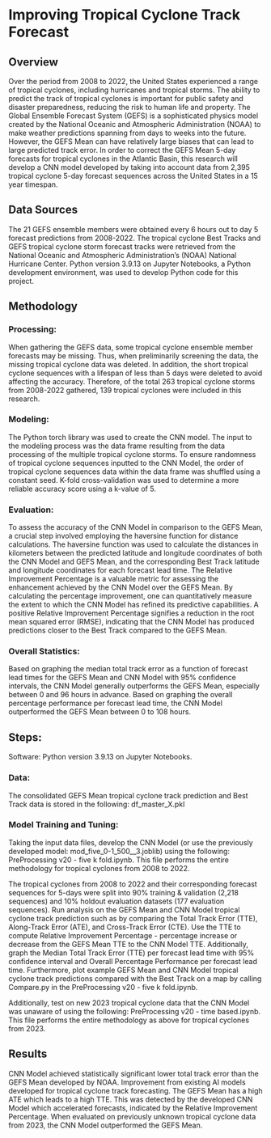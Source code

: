 # Improving Tropical Cyclone Track Forecast

## Overview
Over the period from 2008 to 2022, the United States experienced a range of tropical cyclones, including hurricanes and tropical storms. The ability to predict the track of tropical cyclones is important for public safety and disaster preparedness, reducing the risk to human life and property. The Global Ensemble Forecast System (GEFS) is a sophisticated physics model created by the National Oceanic and Atmospheric Administration (NOAA) to make weather predictions spanning from days to weeks into the future. However, the GEFS Mean can have relatively large biases that can lead to large predicted track error. In order to correct the GEFS Mean 5-day forecasts for tropical cyclones in the Atlantic Basin, this research will develop a CNN model developed by taking into account data from 2,395 tropical cyclone 5-day forecast sequences across the United States in a 15 year timespan. 

## Data Sources
The 21 GEFS ensemble members were obtained every 6 hours out to day 5 forecast predictions from 2008-2022. The tropical cyclone Best Tracks and GEFS tropical cyclone storm forecast tracks were retrieved from the National Oceanic and Atmospheric Administration’s (NOAA) National Hurricane Center. Python version 3.9.13 on Jupyter Notebooks, a Python development environment, was used to develop Python code for this project.

## Methodology
### Processing: 
When gathering the GEFS data, some tropical cyclone ensemble member forecasts may be missing. Thus, when preliminarily screening the data, the missing tropical cyclone data was deleted. In addition, the short tropical cyclone sequences with a lifespan of less than 5 days were deleted to avoid affecting the accuracy. Therefore, of the total 263 tropical cyclone storms from 2008-2022 gathered, 139 tropical cyclones were included in this research.

### Modeling: 
The Python torch library was used to create the CNN model. The input to the modeling process was the data frame resulting from the data processing of the multiple tropical cyclone storms. To ensure randomness of tropical cyclone sequences inputted to the CNN Model, the order of tropical cyclone sequences data within the data frame was shuffled using a constant seed. K-fold cross-validation was used to determine a more reliable accuracy score using a k-value of 5. 

### Evaluation: 
To assess the accuracy of the CNN Model in comparison to the GEFS Mean, a crucial step involved employing the haversine function for distance calculations. The haversine function was used to calculate the distances in kilometers between the predicted latitude and longitude coordinates of both the CNN Model and GEFS Mean, and the corresponding Best Track latitude and longitude coordinates for each forecast lead time. The Relative Improvement Percentage is a valuable metric for assessing the enhancement achieved by the CNN Model over the GEFS Mean. By calculating the percentage improvement, one can quantitatively measure the extent to which the CNN Model has refined its predictive capabilities. A positive Relative Improvement Percentage signifies a reduction in the root mean squared error (RMSE), indicating that the CNN Model has produced predictions closer to the Best Track compared to the GEFS Mean.

### Overall Statistics: 
Based on graphing the median total track error as a function of forecast lead times for the GEFS Mean and CNN Model with 95% confidence intervals, the CNN Model generally outperforms the GEFS Mean, especially between 0 and 96 hours in advance. Based on graphing the overall percentage performance per forecast lead time, the CNN Model outperformed the GEFS Mean between 0 to 108 hours.

## Steps:
Software: Python version 3.9.13 on Jupyter Notebooks.

### Data:
The consolidated GEFS Mean tropical cyclone track prediction and Best Track data is stored in the following: df_master_X.pkl

### Model Training and Tuning: 
Taking the input data files, develop the CNN Model (or use the previously developed model: mod_five_0-1_500__3.joblib) using the following: PreProcessing v20 - five k fold.ipynb. This file performs the entire methodology for tropical cyclones from 2008 to 2022.

The tropical cyclones from 2008 to 2022 and their corresponding forecast sequences for 5-days were split into 90% training & validation (2,218 sequences) and 10% holdout evaluation datasets (177 evaluation sequences). Run analysis on the GEFS Mean and CNN Model tropical cyclone track prediction such as by comparing the Total Track Error (TTE), Along-Track Error (ATE), and Cross-Track Error (CTE). Use the TTE to compute Relative Improvement Percentage - percentage increase or decrease from the GEFS Mean TTE to the CNN Model TTE. Additionally, graph the Median Total Track Error (TTE) per forecast lead time with 95% confidence interval and Overall Percentage Performance per forecast lead time. Furthermore, plot example GEFS Mean and CNN Model  tropical cyclone track predictions compared with the Best Track on a map by calling Compare.py in the PreProcessing v20 - five k fold.ipynb. 

Additionally, test on new 2023 tropical cyclone data that the CNN Model was unaware of using the following: PreProcessing v20 - time based.ipynb. This file performs the entire methodology as above for tropical cyclones from 2023.

## Results
CNN Model achieved statistically significant lower total track error than the GEFS Mean developed by NOAA. Improvement from existing AI models developed for tropical cyclone track forecasting. The GEFS Mean has a high ATE which leads to a high TTE. This was detected by the developed CNN Model which accelerated forecasts, indicated by the Relative Improvement Percentage. When evaluated on previously unknown tropical cyclone data from 2023, the CNN Model outperformed the GEFS Mean.
